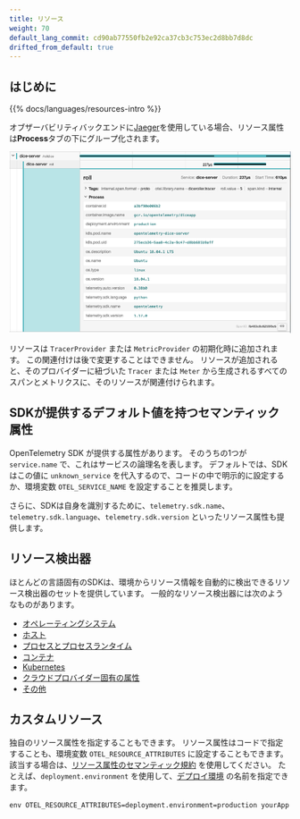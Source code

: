 ```yaml
---
title: リソース
weight: 70
default_lang_commit: cd90ab77550fb2e92ca37cb3c753ec2d8bb7d8dc
drifted_from_default: true
---
```


## はじめに

{{% docs/languages/resources-intro %}}

オブザーバビリティバックエンドに[Jaeger](https://www.jaegertracing.io/)を使用している場合、リソース属性は**Process**タブの下にグループ化されます。

![トレースに関連するリソース属性の出力例を示すJaegerのスクリーンショット](screenshot-jaeger-resources.png)

リソースは `TracerProvider` または `MetricProvider` の初期化時に追加されます。
この関連付けは後で変更することはできません。
リソースが追加されると、そのプロバイダーに紐づいた `Tracer` または `Meter` から生成されるすべてのスパンとメトリクスに、そのリソースが関連付けられます。

## SDKが提供するデフォルト値を持つセマンティック属性

OpenTelemetry SDK が提供する属性があります。
そのうちの1つが `service.name` で、これはサービスの論理名を表します。
デフォルトでは、SDKはこの値に `unknown_service` を代入するので、コードの中で明示的に設定するか、環境変数 `OTEL_SERVICE_NAME` を設定することを推奨します。

さらに、SDKは自身を識別するために、`telemetry.sdk.name`、`telemetry.sdk.language`、`telemetry.sdk.version` といったリソース属性も提供します。

## リソース検出器

ほとんどの言語固有のSDKは、環境からリソース情報を自動的に検出できるリソース検出器のセットを提供しています。
一般的なリソース検出器には次のようなものがあります。

- [オペレーティングシステム](/docs/specs/semconv/resource/os/)
- [ホスト](/docs/specs/semconv/resource/host/)
- [プロセスとプロセスランタイム](/docs/specs/semconv/resource/process/)
- [コンテナ](/docs/specs/semconv/resource/container/)
- [Kubernetes](/docs/specs/semconv/resource/k8s/)
- [クラウドプロバイダー固有の属性](/docs/specs/semconv/resource/#cloud-provider-specific-attributes)
- [その他](/docs/specs/semconv/resource/)

## カスタムリソース

独自のリソース属性を指定することもできます。
リソース属性はコードで指定することも、環境変数 `OTEL_RESOURCE_ATTRIBUTES` に設定することもできます。
該当する場合は、[リソース属性のセマンティック規約](/docs/specs/semconv/resource) を使用してください。
たとえば、`deployment.environment` を使用して、[デプロイ環境](/docs/specs/semconv/resource/deployment-environment/) の名前を指定できます。

```shell
env OTEL_RESOURCE_ATTRIBUTES=deployment.environment=production yourApp
```
